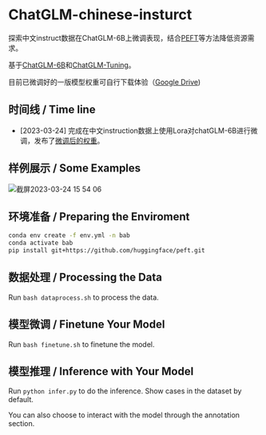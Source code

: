 # ChatGLM-chinese-insturct

探索中文instruct数据在ChatGLM-6B上微调表现，结合[PEFT](https://github.com/huggingface/peft)等方法降低资源需求。

基于[ChatGLM-6B](https://github.com/THUDM/ChatGLM-6B)和[ChatGLM-Tuning](https://github.com/mymusise/ChatGLM-Tuning)。

目前已微调好的一版模型权重可自行下载体验（[Google Drive](https://drive.google.com/file/d/125hjpeS98qum5817XMPp7nY8L19aiOvJ/view?usp=sharing))


##   时间线 / Time line
- [2023-03-24] 完成在中文instruction数据上使用Lora对chatGLM-6B进行微调，发布了[微调后的权重](https://drive.google.com/file/d/125hjpeS98qum5817XMPp7nY8L19aiOvJ/view?usp=sharing)。

## 样例展示 / Some Examples

![截屏2023-03-24 15 54 06](https://user-images.githubusercontent.com/33630730/227459835-a623a86b-5c25-47f9-be06-6e88d4a35e4c.png)

## 环境准备 / Preparing the Enviroment

```bash
conda env create -f env.yml -n bab
conda activate bab
pip install git+https://github.com/huggingface/peft.git
```

## 数据处理 / Processing the Data

Run `bash dataprocess.sh` to process the data.

## 模型微调 / Finetune Your Model

Run `bash finetune.sh` to finetune the model.

##  模型推理 / Inference with Your Model

Run `python infer.py` to do the inference. Show cases in the dataset by default.
 
You can also choose to interact with the model through the annotation section.
